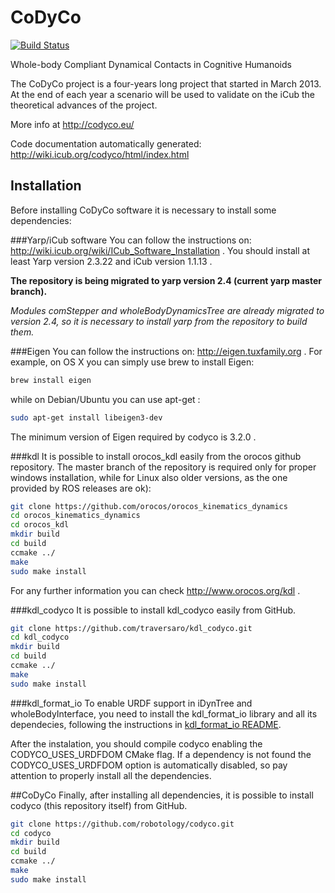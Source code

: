CoDyCo
======
[![Build Status](https://travis-ci.org/robotology/codyco.png?branch=master)](https://travis-ci.org/robotology/codyco)

Whole-body Compliant Dynamical Contacts in Cognitive Humanoids


The CoDyCo project is a four-years long project that started in March
2013. At the end of each year a scenario will be used to validate on the
iCub  the theoretical advances of the project.

More info at http://codyco.eu/

Code documentation automatically generated: http://wiki.icub.org/codyco/html/index.html

Installation
------------

Before installing CoDyCo software it is necessary to install some dependencies:

###Yarp/iCub software 
You can follow the instructions on: http://wiki.icub.org/wiki/ICub_Software_Installation .
You should install at least Yarp version 2.3.22 and iCub version 1.1.13 . 

**The repository is being migrated to yarp version 2.4 (current yarp master branch).**

*Modules _comStepper_ and _wholeBodyDynamicsTree_ are already migrated to version 2.4, so it is necessary to install yarp from the repository to build them.* 

###Eigen
You can follow the instructions on: http://eigen.tuxfamily.org .
For example, on OS X you can simply use brew to install Eigen:
```bash
brew install eigen
```

while on Debian/Ubuntu you can use apt-get :
```bash
sudo apt-get install libeigen3-dev
```

The minimum version of Eigen required by codyco is 3.2.0 . 


###kdl
It is possible to install orocos_kdl easily from the orocos github repository. The master branch of the repository is required only for proper windows installation, while for Linux also older versions, as the one provided by ROS releases are ok):
```bash
git clone https://github.com/orocos/orocos_kinematics_dynamics
cd orocos_kinematics_dynamics
cd orocos_kdl
mkdir build 
cd build
ccmake ../
make
sudo make install
```

For any further information you can check http://www.orocos.org/kdl .

    
###kdl_codyco
It is possible to install kdl_codyco easily from GitHub.
```bash
git clone https://github.com/traversaro/kdl_codyco.git
cd kdl_codyco
mkdir build
cd build
ccmake ../
make
sudo make install
```

###kdl_format_io
To enable URDF support in iDynTree and wholeBodyInterface, you need to install the kdl_format_io library and all its dependecies, following the instructions in [kdl_format_io README](https://github.com/traversaro/kdl_format_io).

After the instalation, you should compile codyco enabling the CODYCO_USES_URDFDOM CMake flag. If a dependency is not found the CODYCO_USES_URDFDOM option is automatically disabled, so pay attention to properly install all the dependencies. 

##CoDyCo
Finally, after installing all dependencies, it is possible to install codyco (this repository itself) from GitHub.
```bash
git clone https://github.com/robotology/codyco.git
cd codyco
mkdir build
cd build
ccmake ../
make
sudo make install
```
